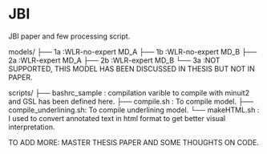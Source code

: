 # JBI
JBI paper and few processing script.

models/
├── 1a  :WLR-no-expert MD_A
├── 1b  :WLR-no-expert MD_B
├── 2a  :WLR-expert MD_A
├── 2b  :WLR-expert MD_B
└── 3a  :NOT SUPPORTED, THIS MODEL HAS BEEN DISCUSSED IN THESIS BUT NOT IN PAPER.

scripts/
├── bashrc_sample  : compilation varible to compile with minuit2 and GSL has been defined here.
├── compile.sh : To compile model.
├── compile_underlining.sh: To compile underlining model.
└── makeHTML.sh : I used to convert annotated text in html format to get better visual interpretation.

TO ADD MORE:
MASTER THESIS
PAPER  AND SOME  THOUGHTS ON CODE. 
